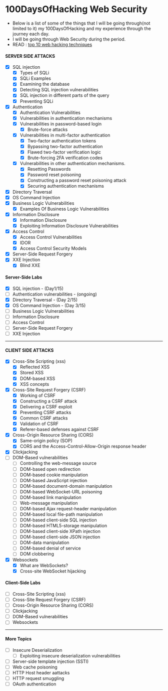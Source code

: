 # 100DaysOfHacking Web Security
- Below is a list of some of the things that I will be going through(not limited to it) my 100DaysOfHacking and my experience through the journey each day.
- I will be going through Web Security during the period.
- READ : [top 10 web hacking techniques](https://portswigger.net/research/top-10-web-hacking-techniques)

#### SERVER SIDE ATTACKS
* [x] SQL injection
  * [x] Types of SQLi
  * [x] SQLi Examples
  * [x] Examining the database
  * [x] Detecting SQL injection vulnerabilities
  * [x] SQL injection in different parts of the query
  * [x] Preventing SQLi  
* [x] Authentication
  * [x] Authentication Vulnerabilities
  * [x] Vulnerabilities in authentication mechanisms
  * [x] Vulnerabilities in password-based login
    * [x] Brute-force attacks 
  * [x] Vulnerabilities in multi-factor authentication
    * [x] Two-factor authentication tokens
    * [x] Bypassing two-factor authentication
    * [x] Flawed two-factor verification logic
    * [x] Brute-forcing 2FA verification codes
  * [x] Vulnerabilities in other authentication mechanisms.   
    * [x] Resetting Passwords
    * [x] Password reset poisoning
    * [x] Constructing a password reset poisoning attack
    * [x] Securing authentication mechanisms 
* [x] Directory Traversal
* [x] OS Command Injection
* [x] Business Logic Vulnerabilities
  * [x] Examples Of Business Logic Vulnerabilities
* [x] Information Disclosure
  * [x] Information Disclosure
  * [x] Exploiting Information Disclosure Vulnerabilities
* [x] Access Control
  * [x]  Access Control Vulnerabilities
  * [x]  IDOR
  * [x]  Access Control Security Models
* [x] Server-Side Request Forgery
* [x] XXE Injection
  * [x] Blind XXE 

#### Server-Side Labs
* [x] SQL injection - (Day1/15)
* [ ] Authentication vulnerabilities - (ongoing)
* [x] Directory Traversal - (Day 2/15)
* [x] OS Command Injection - (Day 3/15)
* [ ] Business Logic Vulnerabilities 
* [ ] Information Disclosure
* [ ] Access Control
* [ ] Server-Side Request Forgery
* [ ] XXE Injection

----------------------------

#### CLIENT SIDE ATTACKS
* [x] Cross-Site Scripting (xss)
  * [x] Reflected XSS
  * [x] Stored XSS
  * [x] DOM-based XSS
  * [x] XSS concepts
* [x] Cross-Site Request Forgery (CSRF)
  * [x] Working of CSRF
  * [x] Constructing a CSRF attack
  * [x] Delivering a CSRF exploit
  * [x] Preventing CSRF attacks
  * [x] Common CSRF attacks
  * [x] Validation of CSRF
  * [x] Referer-based defenses against CSRF
* [x] Cross-Origin Resource Sharing (CORS)
  * [x] Same-origin policy (SOP)
  * [x] CORS and the Access-Control-Allow-Origin response header
* [x] Clickjacking
* [ ] DOM-Based vulnerabilities
  * [ ] Controlling the web-message source
  * [ ] DOM-based open redirection
  * [ ] DOM-based cookie manipulation
  * [ ] DOM-based JavaScript injection
  * [ ] DOM-based document-domain manipulation
  * [ ] DOM-based WebSocket-URL poisoning
  * [ ] DOM-based link manipulation
  * [ ] Web-message manipulation
  * [ ] DOM-based Ajax request-header manipulation
  * [ ] DOM-based local file-path manipulation
  * [ ] DOM-based client-side SQL injection
  * [ ] DOM-based HTML5-storage manipulation
  * [ ] DOM-based client-side XPath injection
  * [ ] DOM-based client-side JSON injection
  * [ ] DOM-data manipulation
  * [ ] DOM-based denial of service
  * [ ] DOM clobbering
* [x] Websockets
  * [x] What are WebSockets?
  * [x] Cross-site WebSocket hijacking

#### Client-Side Labs
* [ ] Cross-Site Scripting (xss)
* [ ] Cross-Site Request Forgery (CSRF)
* [ ] Cross-Origin Resource Sharing (CORS)
* [ ] Clickjacking
* [ ] DOM-Based vulnerabilities
* [ ] Websockets

-----------------------------

#### More Topics
* [ ] Insecure Deserialization
  * [ ] Exploiting insecure deserialization vulnerabilities
* [ ] Server-side template injection (SSTI)
* [ ] Web cache poisoning
* [ ] HTTP Host header aattacks
* [ ] HTTP request smuggling
* [ ] OAuth authentication

